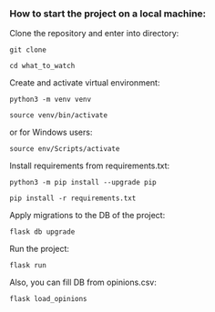 ### How to start the project on a local machine:

Clone the repository and enter into directory:

```
git clone 
```

```
cd what_to_watch
```

Create and activate virtual environment:

```
python3 -m venv venv
```

```
source venv/bin/activate
```

or for Windows users:

```
source env/Scripts/activate
```

Install requirements from requirements.txt:

```
python3 -m pip install --upgrade pip
```

```
pip install -r requirements.txt
```

Apply migrations to the DB of the project:

```
flask db upgrade
```

Run the project:

```
flask run
```

Also, you can fill DB from opinions.csv:

```
flask load_opinions
```